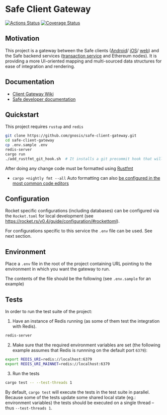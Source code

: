 # Safe Client Gateway
[![Actions Status](https://github.com/gnosis/safe-client-gateway/workflows/safe-client-gateway/badge.svg?branch=main)](https://github.com/gnosis/safe-client-gateway/actions)
[![Coverage Status](https://coveralls.io/repos/github/gnosis/safe-client-gateway/badge.svg)](https://coveralls.io/github/gnosis/safe-client-gateway)

## Motivation

This project is a gateway between the Safe clients ([Android](https://github.com/gnosis/safe-android)/ [iOS](https://github.com/gnosis/safe-ios)/ [web](https://github.com/gnosis/safe-react)) and the Safe backend services ([transaction service](https://github.com/gnosis/safe-transaction-service) and Ethereum nodes). It is providing a more UI-oriented mapping and multi-sourced data structures for ease of integration and rendering.

## Documentation

- [Client Gateway Wiki](https://safe.global/safe-client-gateway/)
- [Safe developer documentation](https://docs.gnosis.io/safe/)

## Quickstart

This project requires `rustup` and `redis`

```bash
git clone https://github.com/gnosis/safe-client-gateway.git
cd safe-client-gateway
cp .env.sample .env
redis-server
cargo run
./add_rustfmt_git_hook.sh  # It installs a git precommit hook that will autoformat the code on every commit
```

After doing any change code must be formatted using [Rustfmt](https://github.com/rust-lang/rustfmt)
- `cargo +nightly fmt --all`
Auto formatting can also [be configured in the most common code editors](https://github.com/rust-lang/rustfmt#running-rustfmt-from-your-editor)

## Configuration

Rocket specific configurations (including databases) can be configured via the `Rocket.toml` for local development (see https://rocket.rs/v0.4/guide/configuration/#rockettoml).

For configurations specific to this service the `.env` file can be used. See next section.

## Environment

Place a `.env` file in the root of the project containing URL pointing to the environment in which you want the gateway to run.

The contents of the file should be the following (see `.env.sample` for an example)

## Tests

In order to run the test suite of the project:

1. Have an instance of Redis running (as some of them test the integration with Redis).

```bash
redis-server
```

2. Make sure that the required environment variables are set (the following example assumes that Redis is runnning on the default port `6379`):

```bash
export REDIS_URI=redis://localhost:6379
export REDIS_URI_MAINNET=redis://localhost:6379
```

3. Run the tests

```bash
cargo test -- --test-threads 1
```

By default, `cargo test` will execute the tests in the test suite in parallel. Because some of the tests update some shared local state (eg.: environment variables) the tests should be executed on a single thread – thus `--test-threads 1`.
